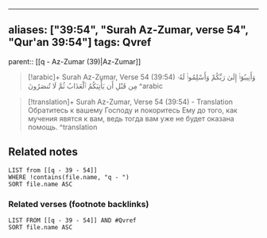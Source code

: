 
---
aliases: ["39:54", "Surah Az-Zumar, verse 54", "Qur'an 39:54"]
tags: Qvref
---

parent:: [[q - Az-Zumar (39)|Az-Zumar]]

> [!arabic]+ Surah Az-Zumar, Verse 54 (39:54)
> <span class="quran-arabic">وَأَنِيبُوٓا۟ إِلَىٰ رَبِّكُمْ وَأَسْلِمُوا۟ لَهُۥ مِن قَبْلِ أَن يَأْتِيَكُمُ ٱلْعَذَابُ ثُمَّ لَا تُنصَرُونَ</span>
^arabic

> [!translation]+ Surah Az-Zumar, Verse 54 (39:54) - Translation
> Обратитесь к вашему Господу и покоритесь Ему до того, как мучения явятся к вам, ведь тогда вам уже не будет оказана помощь.
^translation



## Related notes
```dataview
LIST from [[q - 39 - 54]]
WHERE !contains(file.name, "q - ")
SORT file.name ASC
```

### Related verses (footnote backlinks)
```dataview
LIST FROM [[q - 39 - 54]] AND #Qvref
SORT file.name ASC
```

